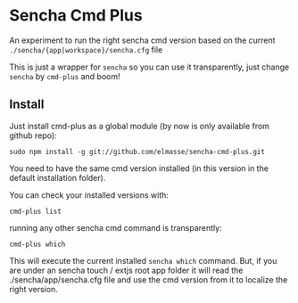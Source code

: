 # Sencha Cmd Plus

An experiment to run the right sencha cmd version based on the current `./sencha/{app|workspace}/sencha.cfg` file

This is just a wrapper for `sencha` so you can use it transparently, just change `sencha` by `cmd-plus` and boom!


## Install

Just install cmd-plus as a global module (by now is only available from github repo):

```
sudo npm install -g git://github.com/elmasse/sencha-cmd-plus.git
```

You need to have the same cmd version installed (in this version in the default installation folder).

You can check your installed versions with:

```
cmd-plus list
```

running any other sencha cmd command is transparently:

```
cmd-plus which
```

This will execute the current installed `sencha which` command. But, if you are under an sencha touch / extjs root app folder it will read the ./sencha/app/sencha.cfg file and use the cmd version from it to localize the right version.
